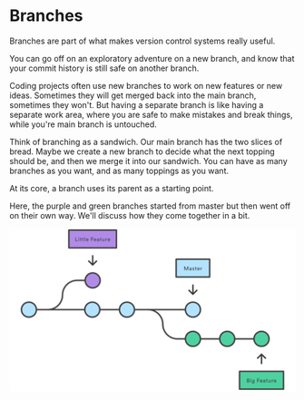 # Branches

Branches are part of what makes version control systems really useful.

You can go off on an exploratory adventure on a new branch, and know that your commit history is still safe on another branch.

Coding projects often use new branches to work on new features or new ideas.  Sometimes they will get merged back into the main branch, sometimes they won't.  But having a separate branch is like having a separate work area, where you are safe to make mistakes and break things, while you're main branch is untouched.

Think of branching as a sandwich.  Our main branch has the two slices of bread.  Maybe we create a new branch to decide what the next topping should be, and then we merge it into our sandwich.  You can have as many branches as you want, and as many toppings as you want.

At its core, a branch uses its parent as a starting point.

Here, the purple and green branches started from master but then went off on their own way.  We'll discuss how they come together in a bit.

![atlassian branch graph](./images/branch-graph.svg)
